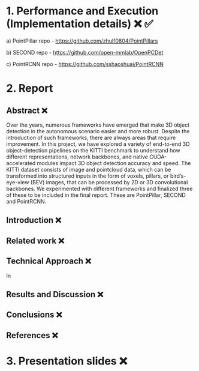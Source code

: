 # 1. Performance and Execution (Implementation details) ❌ ✅
a) PointPillar repo - https://github.com/zhulf0804/PointPillars

b) SECOND repo - https://github.com/open-mmlab/OpenPCDet

c) PointRCNN repo - https://github.com/sshaoshuai/PointRCNN

# 2. Report
## Abstract ❌
Over the years, numerous frameworks have emerged that make 3D object detection in the autonomous scenario easier and more robust. Despite the introduction of such frameworks, there are always areas that require improvement. In this project, we have explored a variety of end-to-end 3D object–detection pipelines on the KITTI benchmark to understand how different representations, network backbones, and native CUDA-accelerated modules impact 3D object detection accuracy and speed. The KITTI dataset consists of image and pointcloud data, which can be transformed into structured inputs in the form of voxels, pillars, or bird’s-eye-view (BEV) images, that can be processed by 2D or 3D convolutional backbones. We experimented with different frameworks and finalized three of these to be included in the final report. These are PointPillar, SECOND and PointRCNN.

## Introduction ❌

## Related work ❌

## Technical Approach ❌
In 
## Results and Discussion ❌

## Conclusions ❌

## References ❌


# 3. Presentation slides ❌
